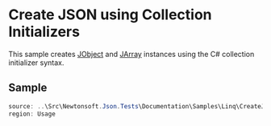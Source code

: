 ﻿# Create JSON using Collection Initializers

This sample creates [JObject](T:Newtonsoft.Json.Linq.JObject) and [JArray](T:Newtonsoft.Json.Linq.JArray) instances using the C# collection initializer syntax.

## Sample

```csharp Usage
source: ..\Src\Newtonsoft.Json.Tests\Documentation\Samples\Linq\CreateJsonCollectionInitializer.cs
region: Usage
```

